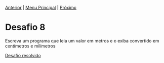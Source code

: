 [Anterior](Desafio7.md) | [Menu Principal](/README.md/) | [Próximo](desafio9.md)

# Desafio 8

Escreva um programa que leia um valor em metros e o exiba convertido em centímetros e milímetros

[Desafio resolvido](/Desafios/desafio008.py/)